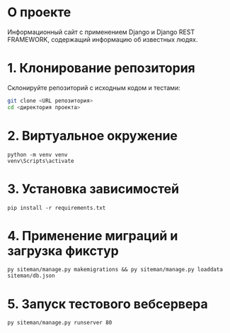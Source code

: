 # О проекте

Информационный сайт с применением Django и Django REST FRAMEWORK, содержащий информацию об известных людях.

# 1. Клонирование репозитория

Склонируйте репозиторий с исходным кодом и тестами:

```bash
git clone <URL репозитория>
cd <директория проекта>
```

# 2. Виртуальное окружение

```shell
python -m venv venv
venv\Scripts\activate
```

# 3. Установка зависимостей

```shell
pip install -r requirements.txt
```

# 4. Применение миграций и загрузка фикстур

```shell
py siteman/manage.py makemigrations && py siteman/manage.py loaddata siteman/db.json
```

# 5. Запуск тестового вебсервера

```shell
py siteman/manage.py runserver 80
```